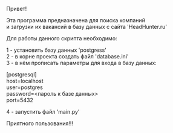 Привет!

Эта программа предназначена для поиска компаний \
и загрузки их вакансий в базу данных с сайта 'HeadHunter.ru'

Для работы данного скрипта необходимо:

1 - установить базу данных 'postgress'\
2 - в корне проекта создать файл 'database.ini'\
3 - в нём прописать параметры для входа в базу данных:

[postgresql]\
host=localhost\
user=postgres\
password=<пароль к базе данных>\
port=5432

4 - запустить файл 'main.py'

Приятного пользования!!!